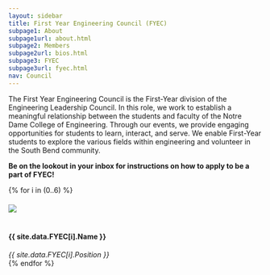 ```yaml
---
layout: sidebar
title: First Year Engineering Council (FYEC)
subpage1: About
subpage1url: about.html
subpage2: Members
subpage2url: bios.html
subpage3: FYEC
subpage3url: fyec.html
nav: Council
---
```

<p class="lede">The First Year Engineering Council is the
  First-Year division of the Engineering Leadership Council. In this role, we work
  to establish a meaningful relationship between the students and faculty of the
  Notre Dame College of Engineering. Through our events, we provide engaging opportunities
  for students to learn, interact, and serve. We enable First-Year students to explore
   the various fields within engineering and volunteer in the South Bend community. </p>
<p><strong> Be on the lookout in your inbox for instructions on how to apply to be a part of FYEC!</strong></p>

<div class="grid grid-md-4">
  {% for i in (0..6) %}
    <div class="person-hover" onclick="openDialog('ex', {{ i }})"><img class="image-circle" src="img/{{ site.data.FYEC[i].netid }}.jpg" hspace="0" vspace="20" id="myImage" loading="lazy">
      <h4> {{ site.data.FYEC[i].Name }} </h4>
      <i> {{ site.data.FYEC[i].Position }} </i>
      <dialog class="dialog-person" id="exdialog-{{i}}">
        <link rel="horizontal-xs" href="./stylesheets/site.css">
        <form method="dialog" class="dialog-close">
          <button title="Close">
            x
          </button>
        </form>
        <div class="dialog-frame">
          <div class="dialog-image">
            <img height = "1200" width="1200" src="img/{{ site.data.FYEC[i].netid }}.jpg" alt>
          </div>
          <div class="dialog-body">
            <h4 class="dialog-title">
              {{ site.data.FYEC[i].Name }}
            </h4>
            <p class="dialog-desc">
              <em>{{ site.data.FYEC[i].Position }}</em>
            </p>
            <p class="dialog-content">
              {{ site.data.FYEC[i].Email }}
              <br>
              {{ site.data.FYEC[i].Bio }}
            </p>
          </div>
        </div>
      </dialog>
    </div>
   {% endfor %}
</div>

<script>
function openDialog(level, index) { 
  document.getElementById(level + "dialog-" + index.toString()).showModal(); 
} 
</script>